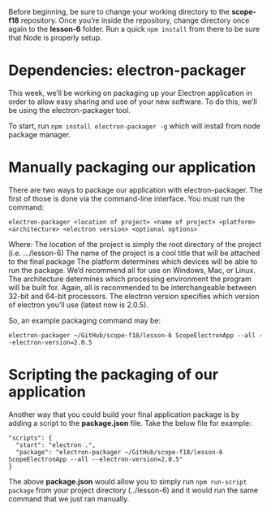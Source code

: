 Before beginning, be sure to change your working directory to the **scope-f18** repository.  Once you’re inside the repository, change directory once again to the **lesson-6** folder.  Run a quick `npm install` from there to be sure that Node is properly setup.

# Dependencies: electron-packager
This week, we’ll be working on packaging up your Electron application in order to allow easy sharing and use of your new software.  To do this, we’ll be using the electron-packager tool.

To start, run `npm install electron-packager -g` which will install from node package manager.

# Manually packaging our application
There are two ways to package our application with electron-packager.  The first of those is done via the command-line interface.  You must run the command:
```
electron-packager <location of project> <name of project> <platform> <architecture> <electron version> <optional options>
```
Where:
The location of the project is simply the root directory of the project (i.e. .../lesson-6)
The name of the project is a cool title that will be attached to the final package
The platform determines which devices will be able to run the package.  We’d recommend all for use on Windows, Mac, or Linux.
The architecture determines which processing environment the program will be built for.  Again, all is recommended to be interchangeable between 32-bit and 64-bit processors.
The electron version specifies which version of electron you’ll use (latest now is 2.0.5).

So, an example packaging command may be:
```
electron-packager ~/GitHub/scope-f18/lesson-6 ScopeElectronApp --all --electron-version=2.0.5
```
# Scripting the packaging of our application
Another way that you could build your final application package is by adding a script to the **package.json** file.  Take the below file for example:
```
"scripts": {
  "start": "electron .",
  "package": "electron-packager ~/GitHub/scope-f18/lesson-6 ScopeElectronApp --all --electron-version=2.0.5"
}
```
The above **package.json** would allow you to simply run `npm run-script package` from your project directory (../lesson-6) and it would run the same command that we just ran manually.
